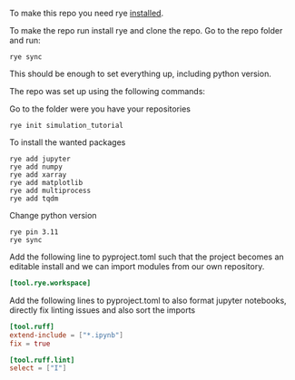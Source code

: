 To make this repo you need rye [installed](https://rye.astral.sh/guide/installation/).

To make the repo run install rye and clone the repo.
Go to the repo folder and run:

```shell
rye sync
```
 
This should be enough to set everything up, including python version.


The repo was set up using the following commands:

Go to the folder were you have your repositories

```shell
rye init simulation_tutorial
```

To install the wanted packages 
```shell
rye add jupyter
rye add numpy
rye add xarray
rye add matplotlib
rye add multiprocess
rye add tqdm
```

Change python version
```shell
rye pin 3.11
rye sync
```

Add the following line to pyproject.toml such that the project becomes an editable install and we can import modules from our own repository.
```toml
[tool.rye.workspace]
```

Add the following lines to pyproject.toml to also format jupyter notebooks, directly fix linting issues and also sort the imports
```toml
[tool.ruff]
extend-include = ["*.ipynb"]
fix = true

[tool.ruff.lint]
select = ["I"]
```




